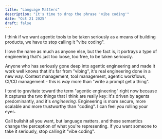 ```yaml
---
title: "Language Matters"
description: "It's time to drop the phrase 'vibe coding'"
date: "Oct 21 2025"
draft: false
---
```


I think if we want agentic tools to be taken seriously as a means of building products, we have to stop calling it "vibe coding". 

I love the name as much as anyone else, but the fact is, it portrays a type of engineering that's just too loose, too free, to be taken seriously. 

Anyone who has seriously gone deep into agentic engineering and made it work well knows that it's far from "vibing", it's real engineering done in a new way. Context management, tool management, agentic workflows, CI/CD management - this is _way_ more than "write a prompt get a thing".

I tend to gravitate toward the term "agentic engineering" right now because it captures the two things that I think are really key: it's driven by agents predominantly, and it's _engineering._ Engineering is more secure, more scalable and more trustworthy than "coding". I can feel you rolling your eyes.

Call bullshit all you want, but language matters, and these semantics change the perception of what you're representing. If you want someone to take it seriously, stop calling it "vibe coding".